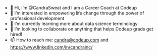 - 👋 Hi, I’m @CandraSweat and I am a Career Coach at Codeup
- 👀 I’m interested in empowering life change through the power of professional development 
- 🌱 I’m currently learning more about data science terminology 
- 💞️ I’m looking to collaborate on anything that helps Codeup grads get hired! 
- 📫 How to reach me: candra@codeup.com and https://www.linkedin.com/in/candrainc/

<!---
CandraSweat/CandraSweat is a ✨ special ✨ repository because its `README.md` (this file) appears on your GitHub profile.
You can click the Preview link to take a look at your changes.
--->

